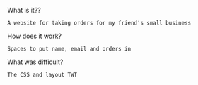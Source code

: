 What is it?? 
    
    A website for taking orders for my friend's small business 


How does it work? 
    
    Spaces to put name, email and orders in 


What was difficult? 

    The CSS and layout TWT